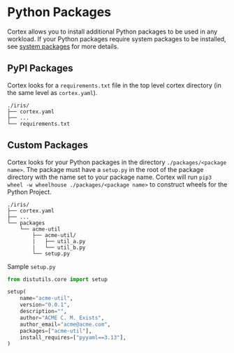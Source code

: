 # Python Packages

Cortex allows you to install additional Python packages to be used in any workload. If your Python packages require system packages to be installed, see [system packages](system-packages.md) for more details.

## PyPI Packages

Cortex looks for a `requirements.txt` file in the top level cortex directory (in the same level as `cortex.yaml`).

```text
./iris/
├── cortex.yaml
├── ...
└── requirements.txt
```

## Custom Packages

Cortex looks for your Python packages in the directory `./packages/<package name>`. The package must have a `setup.py` in the root of the package directory with the name set to your package name. Cortex will run `pip3 wheel -w wheelhouse ./packages/<package name>` to construct wheels for the Python Project.

```text
./iris/
├── cortex.yaml
├── ...
└── packages
    └── acme-util
        ├── acme-util/
        |   ├── util_a.py
        |   └── util_b.py
        └── setup.py
```

Sample `setup.py`

```python
from distutils.core import setup

setup(
    name="acme-util",
    version="0.0.1",
    description="",
    author="ACME C. M. Exists",
    author_email="acme@acme.com",
    packages=["acme-util"],
    install_requires=["pyyaml==3.13"],
)
```
